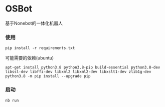 # OSBot

基于Nonebot的一体化机器人

### 使用

```shell
pip install -r requirements.txt
```

可能需要的依赖(ubuntu)

```shell
apt-get install python3.8 python3.8-pip build-essential python3.8-dev libssl-dev libffi-dev libxml2 libxml2-dev libxslt1-dev zlib1g-dev
python3.8 -m pip install --upgrade pip
```

### 启动

```SHELL
nb run
```
